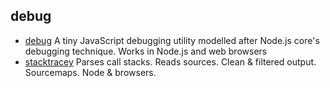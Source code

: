 ## debug

- [debug](https://github.com/visionmedia/debug) A tiny JavaScript debugging utility modelled after Node.js core's debugging technique. Works in Node.js and web browsers
- [stacktracey](https://github.com/xpl/stacktracey) Parses call stacks. Reads sources. Clean & filtered output. Sourcemaps. Node & browsers.